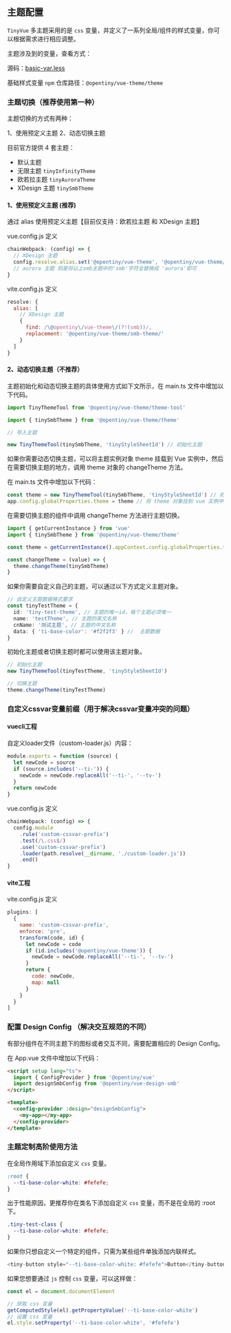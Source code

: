 ## 主题配置

`TinyVue` 多主题采用的是 `css` 变量，并定义了一系列全局/组件的样式变量，你可以根据需求进行相应调整。

主题涉及到的变量，查看方式：

源码：[basic-var.less](https://github.com/opentiny/tiny-vue/blob/dev/packages/theme/src/base/basic-var.less)

基础样式变量 `npm` 仓库路径：`@opentiny/vue-theme/theme`

### 主题切换（推荐使用第一种）

主题切换的方式有两种：

1、使用预定义主题
2、动态切换主题

目前官方提供 4 套主题：

- 默认主题
- 无限主题 `tinyInfinityTheme`
- 欧若拉主题 `tinyAuroraTheme`
- XDesign 主题 `tinySmbTheme`

#### 1、使用预定义主题 (推荐)

通过 alias 使用预定义主题【目前仅支持：欧若拉主题 和 XDesign 主题】

vue.config.js 定义

```js
chainWebpack: (config) => {
  // XDesign 主题
  config.resolve.alias.set('@opentiny/vue-theme', '@opentiny/vue-theme/smb-theme')
  // aurora 主题 则是将以上smb主题中的'smb'字符全替换成 'aurora'即可
}
```

vite.config.js 定义

```js
resolve: {
  alias: [
    // XDesign 主题
    {
      find: /\@opentiny\/vue-theme\/(?!(smb))/,
      replacement: '@opentiny/vue-theme/smb-theme/'
    }
  ]
}
```

#### 2、动态切换主题（不推荐）

主题初始化和动态切换主题的具体使用方式如下文所示，在 main.ts 文件中增加以下代码。

```js
import TinyThemeTool from '@opentiny/vue-theme/theme-tool'

import { tinySmbTheme } from '@opentiny/vue-theme/theme'

// 导入主题

new TinyThemeTool(tinySmbTheme, 'tinyStyleSheetId') // 初始化主题
```

如果你需要动态切换主题，可以将主题实例对象 theme 挂载到 Vue 实例中，然后在需要切换主题的地方，调用 theme 对象的 changeTheme 方法。

在 main.ts 文件中增加以下代码：

```ts
const theme = new TinyThemeTool(tinySmbTheme, 'tinyStyleSheetId') // 初始化主题
app.config.globalProperties.theme = theme // 将 theme 对象挂到 vue 实例中
```

在需要切换主题的组件中调用 changeTheme 方法进行主题切换。

```ts
import { getCurrentInstance } from 'vue'
import { tinySmbTheme } from '@opentiny/vue-theme/theme'

const theme = getCurrentInstance().appContext.config.globalProperties.theme

const changeTheme = (value) => {
  theme.changeTheme(tinySmbTheme)
}
```

如果你需要自定义自己的主题，可以通过以下方式定义主题对象。

```ts
// 自定义主题数据格式要求
const tinyTestTheme = {
  id: 'tiny-test-theme', // 主题的唯一id，每个主题必须唯一
  name: 'testTheme', // 主题的英文名称
  cnName: '测试主题', // 主题的中文名称
  data: { 'ti-base-color': '#f2f2f3' } //  主题数据
}
```

初始化主题或者切换主题时都可以使用该主题对象。

```ts
// 初始化主题
new TinyThemeTool(tinyTestTheme, 'tinyStyleSheetId')

// 切换主题
theme.changeTheme(tinyTestTheme)
```

### 自定义cssvar变量前缀（用于解决cssvar变量冲突的问题）

#### vuecli工程

自定义loader文件（custom-loader.js）内容：

```js
module.exports = function (source) {
  let newCode = source
  if (source.includes('--ti-')) {
    newCode = newCode.replaceAll('--ti-', '--tv-')
  }
  return newCode
}
```

vue.config.js 定义

```js
chainWebpack: (config) => {
  config.module
    .rule('custom-cssvar-prefix')
    .test(/\.css$/)
    .use('custom-cssvar-prefix')
    .loader(path.resolve(__dirname, './custom-loader.js'))
    .end()
}
```

#### vite工程

vite.config.js 定义

```js
plugins: [
  {
    name: 'custom-cssvar-prefix',
    enforce: 'pre',
    transform(code, id) {
      let newCode = code
      if (id.includes('@opentiny/vue-theme')) {
        newCode = newCode.replaceAll('--ti-', '--tv-')
      }
      return {
        code: newCode,
        map: null
      }
    }
  }
]
```

### 配置 Design Config （解决交互规范的不同）

有部分组件在不同主题下的图标或者交互不同，需要配置相应的 Design Config。

在 App.vue 文件中增加以下代码：

```html
<script setup lang="ts">
  import { ConfigProvider } from '@opentiny/vue'
  import designSmbConfig from '@opentiny/vue-design-smb'
</script>

<template>
  <config-provider :design="designSmbConfig">
    <my-app></my-app>
  </config-provider>
</template>
```

### 主题定制高阶使用方法

在全局作用域下添加自定义 `css` 变量。

```css
:root {
  --ti-base-color-white: #fefefe;
}
```

出于性能原因，更推荐你在类名下添加自定义 `css` 变量，而不是在全局的 :root 下。

```css
.tiny-test-class {
  --ti-base-color-white: #fefefe;
}
```

如果你只想自定义一个特定的组件，只需为某些组件单独添加内联样式。

```js
<tiny-button style="--ti-base-color-white: #fefefe">Button</tiny-button>
```

如果您想要通过 `js` 控制 `css` 变量，可以这样做：

```js
const el = document.documentElement

// 获取 css 变量
getComputedStyle(el).getPropertyValue('--ti-base-color-white')
// 设置 css 变量
el.style.setProperty('--ti-base-color-white', '#fefefe')
```
